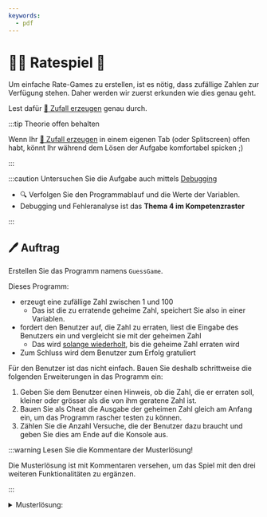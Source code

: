 ```yaml
---
keywords:
  - pdf
---
```


# 😶‍🌫️ Ratespiel 🌟

Um einfache Rate-Games zu erstellen, ist es nötig, dass zufällige Zahlen zur
Verfügung stehen. Daher werden wir zuerst erkunden wie dies genau geht.

Lest dafür [:open_book: Zufall erzeugen](/docs/woche06/6a-spiele/zufall.md)
genau durch.

:::tip Theorie offen behalten

Wenn Ihr [:open_book: Zufall erzeugen](/docs/woche06/6a-spiele/zufall.md) in
einem eigenen Tab (oder Splitscreen) offen habt, könnt Ihr während dem Lösen der
Aufgabe komfortabel spicken ;)

:::

:::caution Untersuchen Sie die Aufgabe auch mittels [Debugging](/docs/woche03/debugging.md)

- :mag: Verfolgen Sie den Programmablauf und die Werte der Variablen.
- Debugging und Fehleranalyse ist das **Thema 4 im Kompetenzraster**

:::

## :pen: Auftrag

Erstellen Sie das Programm namens `GuessGame`.

Dieses Programm:

- erzeugt eine zufällige Zahl zwischen 1 und 100
  - Das ist die zu erratende geheime Zahl, speichert Sie also in einer
    Variablen.
- fordert den Benutzer auf, die Zahl zu erraten, liest die Eingabe des Benutzers
  ein und vergleicht sie mit der geheimen Zahl
  - Das wird [solange wiederholt](/docs/woche05/5a-while/dowhile.md), bis die
    geheime Zahl erraten wird
- Zum Schluss wird dem Benutzer zum Erfolg gratuliert

Für den Benutzer ist das nicht einfach. Bauen Sie deshalb schrittweise die
folgenden Erweiterungen in das Programm ein:

1. Geben Sie dem Benutzer einen Hinweis, ob die Zahl, die er erraten soll,
   kleiner oder grösser als die von ihm geratene Zahl ist.
2. Bauen Sie als Cheat die Ausgabe der geheimen Zahl gleich am Anfang ein, um
   das Programm rascher testen zu können.
3. Zählen Sie die Anzahl Versuche, die der Benutzer dazu braucht und geben Sie
   dies am Ende auf die Konsole aus.

:::warning Lesen Sie die Kommentare der Musterlösung!

Die Musterlösung ist mit Kommentaren versehen, um das Spiel mit den drei
weiteren Funktionalitäten zu ergänzen.

:::

<details>
<summary>Musterlösung:</summary>

```java title="GuessGame.java"
import mytools.StdInput;

/*
 * Programmbeschreibung:
 * Ziel
 * * Das Programm erzeugt eine zufällige Zahl, die der Benutzer
 *   anschliessend erraten muss.
 *
 * Variablen
 * * eine Variable für die zufällige Zahl (int)
 * * eine Variable für die geratene Zahl (int)
 *
 * Kontrollstrukturen
 * * Schleife, Abfrage der Ratezahl, bis sie/er die
 *   richtige Zahl erraten hat, `do while`
 * * Selektion, ob geheime Zahl grösser oder kleiner (if)
 */
public class GuessGame {

    public static void main(String[] args){
        int secret = randomNumberInRange(1, 100) // Zufallszahl zwischen 1 und 100
        int guess = 0;
        // V3: Gebrauchte Runden zählen
        //int rounds = 0;

        // V2: Kommentieren Sie die nächste Zeile aus um die Geheimzahl anzuzeigen.
        //    Dies ist auch nützlich um das Programm zu testen
        // System.out.println("Die geheime Zahl ist: " secret);

        System.out.println("Es wird eine Nummer zwischen 1 und 100 gesucht");

        do {
            System.out.println("Rate eine Zahl: ");
            guess = StdInput.readInt();

            // CHEAT V1: Kommentieren Sie die nächsten Zeilen aus um zu zeigen
            //          ob die Geheimzahl grösser oder kleiner ist
            //if(guess > secret) {
            //    System.out.println("Die gesuchte Zahl ist kleiner");
            //} else if (guess < secret) {
            //    System.out.println("Die gesuchte Zahl ist grösser");
            //}

            // V3: Gebrauchte Runden zählen
            //rounds++;
        } while(guess != secret);

        System.out.println("Judihuiii! Deine Zahl " + guess + " stimmt überein!");
        // V3: Gebrauchte Runden zählen
        //System.out.println("Sie haben dazu " + rounds + " Runden benötigt!");
    }

    public static int randomNumberInRange(int min, int max) {
        return (int) (Math.random() * (max - min + 1)) + min;
    }
}

```

</details>
